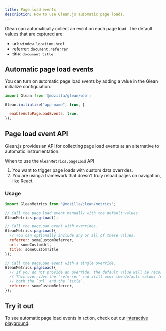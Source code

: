 ```yaml
---
title: Page load events
description: How to use Glean.js automatic page loads.
---
```



Glean can automatically collect an event on each page load. The default
values that are captured are:

- url: `window.location.href`
- referrer: `document.referrer`
- title: `document.title`

## Automatic page load events

You can turn on automatic page load events by adding a value in the Glean
initialize configuration.

```js
import Glean from '@mozilla/glean/web';

Glean.initialize("app-name", true, {
  ...,
  enableAutoPageLoadEvents: true,
});
```

## Page load event API

Glean.js provides an API for collecting page load events as an alternative to
automatic instrumentation.

When to use the `GleanMetrics.pageLoad` API

1. You want to trigger page loads with custom data overrides.
2. You are using a framework that doesn't truly reload pages on navigation, like React.

### Usage

```js
import GleanMetrics from '@mozilla/glean/metrics';

// Call the page load event manually with the default values.
GleanMetrics.pageLoad();

// Call the pageLoad event with overrides.
GleanMetrics.pageLoad({
  // You can optionally include any or all of these values.
  referrer: someCustomReferrer,
  url: someCustomUrl,
  title: someCustomTitle
});

// Call the pageLoad event with a single override.
GleanMetrics.pageLoad({
  // If you do not provide an override, the default value will be recorded.
  // This overrides the `referrer` and still uses the default values for
  // both the `url` and the `title`.
  referrer: someCustomReferrer,
});
```

## Try it out

To see automatic page load events in action, check out our [interactive playground](/playground).

